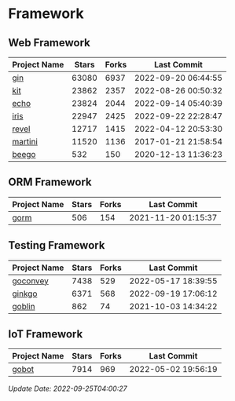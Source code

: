 # Framework

## Web Framework
| Project Name | Stars | Forks | Last Commit |
| ------------ | ----- | ----- | ----------- |
| [gin](https://github.com/gin-gonic/gin) | 63080 | 6937 | 2022-09-20 06:44:55 |
| [kit](https://github.com/go-kit/kit) | 23862 | 2357 | 2022-08-26 00:50:32 |
| [echo](https://github.com/labstack/echo) | 23824 | 2044 | 2022-09-14 05:40:39 |
| [iris](https://github.com/kataras/iris) | 22947 | 2425 | 2022-09-22 22:28:47 |
| [revel](https://github.com/revel/revel) | 12717 | 1415 | 2022-04-12 20:53:30 |
| [martini](https://github.com/go-martini/martini) | 11520 | 1136 | 2017-01-21 21:58:54 |
| [beego](https://github.com/astaxie/beego) | 532 | 150 | 2020-12-13 11:36:23 |

## ORM Framework
| Project Name | Stars | Forks | Last Commit |
| ------------ | ----- | ----- | ----------- |
| [gorm](https://github.com/jinzhu/gorm) | 506 | 154 | 2021-11-20 01:15:37 |

## Testing Framework
| Project Name | Stars | Forks | Last Commit |
| ------------ | ----- | ----- | ----------- |
| [goconvey](https://github.com/smartystreets/goconvey) | 7438 | 529 | 2022-05-17 18:39:55 |
| [ginkgo](https://github.com/onsi/ginkgo) | 6371 | 568 | 2022-09-19 17:06:12 |
| [goblin](https://github.com/franela/goblin) | 862 | 74 | 2021-10-03 14:34:22 |

## IoT Framework
| Project Name | Stars | Forks | Last Commit |
| ------------ | ----- | ----- | ----------- |
| [gobot](https://github.com/hybridgroup/gobot) | 7914 | 969 | 2022-05-02 19:56:19 |

*Update Date: 2022-09-25T04:00:27*